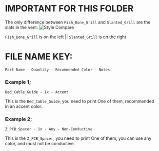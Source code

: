 # IMPORTANT FOR THIS FOLDER
The only difference between `Fish_Bone_Grill` and `Slanted_Grill` are the slats in the vent.
![Style Compare](./Style_Compare.png "Style Compare")

`Fish_Bone_Grill` is on the left || `Slanted_Grill` is on the right

# FILE NAME KEY:
`Part Name - Quantity - Recommended Color - Notes`

### Example 1;
`Bed_Cable_Guide - 1x - Accent`  

This is the `Bed_Cable_Guide`, you need to print One of them, recommended in an accent color.

### Example 2;
`Z_PCB_Spacer - 1x - Any - Non-Conductive`

This is the `Z_PCB_Spacer`, you need to print One of them, you can use any color, and must not be conductive.